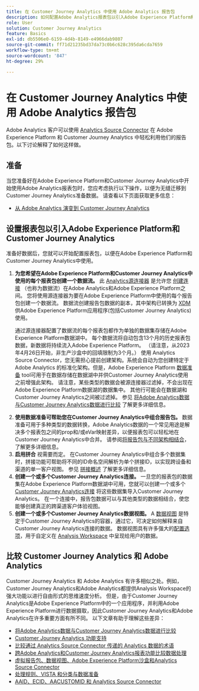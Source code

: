 ```yaml
---
title: 在 Customer Journey Analytics 中使用 Adobe Analytics 报告包
description: 如何配置Adobe Analytics报表包以引入Adobe Experience Platform和Customer Journey Analytics
role: User
solution: Customer Journey Analytics
feature: Basics
exl-id: db5506e0-6159-4d4b-8149-e4966dab9807
source-git-commit: ff71d21235bd37da73c0b6c628c395da6cda7659
workflow-type: tm+mt
source-wordcount: '847'
ht-degree: 29%

---
```


# 在 Customer Journey Analytics 中使用 Adobe Analytics 报告包

Adobe Analytics 客户可以使用 [Analytics Source Connector](https://experienceleague.adobe.com/docs/experience-platform/sources/connectors/adobe-applications/analytics.html?lang=zh-Hans) 在 Adobe Experience Platform 和 Customer Journey Analytics 中轻松利用他们的报告包。以下讨论解释了如何这样做。

## 准备

当您准备好在Adobe Experience Platform和Customer Journey Analytics中开始使用Adobe Analytics报表包时，您应考虑执行以下操作，以便为无缝迁移到Customer Journey Analytics准备数据。 请查看以下页面获取更多信息：

* [从 Adobe Analytics 演变到 Customer Journey Analytics](/help/getting-started/aa-to-cja.md)

## 设置报表包以引入Adobe Experience Platform和Customer Journey Analytics

准备好数据后，您就可以开始配置报表包，以便在Adobe Experience Platform和Customer Journey Analytics中使用。

1. **为您希望在Adobe Experience Platform和Customer Journey Analytics中使用的每个报表包创建一个数据流。** 此 [Analytics源连接器](https://experienceleague.adobe.com/docs/experience-platform/sources/connectors/adobe-applications/analytics.html?lang=zh-Hans) 是允许您 [创建连接](/help/connections/create-connection.md) （也称为数据流）在Adobe Analytics和Adobe Experience Platform之间。 您将使用源连接器为要在Adobe Experience Platform中使用的每个报告包创建一个数据流。 数据流创建报告包数据的副本，其中架构已转换为  [XDM](https://experienceleague.adobe.com/docs/platform-learn/tutorials/schemas/schemas-and-experience-data-model.html?lang=zh-Hans) 供Adobe Experience Platform应用程序(包括Customer Journey Analytics)使用。<p>通过源连接器配置了数据流的每个报表包都作为单独的数据集存储在Adobe Experience Platform数据湖中。 每个数据流将自动包含13个月的历史报表包数据，新数据将持续流入Adobe Experience Platform。 （请注意，从2023年4月26日开始，非生产沙盒中的回填限制为3个月。） 使用 Analytics Source Connector，您无需担心提前创建架构。系统会自动为您创建特定于 Adobe Analytics 的标准化架构。但是，Adobe Experience Platform [数据准备](https://experienceleague.adobe.com/docs/experience-platform/data-prep/home.html?lang=zh-Hans) tool可用于在数据存储在数据湖中并供Customer Journey Analytics使用之前增强此架构。 请注意，某些类型的数据会被源连接器过滤掉，不会出现在Adobe Experience Platform数据湖的数据集中。 其他行可能会在数据湖和Customer Journey Analytics之间被过滤掉。 参见 [将Adobe Analytics数据与Customer Journey Analytics数据进行比较](/help/troubleshooting/compare.md) 了解更多详细信息。
1. **使用数据准备可帮助您在Customer Journey Analytics中组合报告包。** 数据准备可用于多种类型的数据转换，Adobe Analytics数据的一个常见用途是解决多个报表包之间的prop和/或eVar映射差异，以便报表包可以轻松地在Customer Journey Analytics中合并。 请参阅[将报告包与不同架构相结合](/help/use-cases/aa-data/combine-report-suites.md)，了解更多详细信息。
1. **启用拼合** 视需要而定。 在Customer Journey Analytics中组合多个数据集时，拼接功能可帮助将不同的ID命名空间解析为单个拼接ID，以实现跨设备和渠道的单一客户视图。 参见 [拼接概述](../../stitching/overview.md) 了解更多详细信息。
1. **创建一个或多个Customer Journey Analytics连接。** 一旦您的报表包的数据集在Adobe Experience Platform数据湖中可用，您就可以创建一个或多个 [Customer Journey Analytics连接](/help/connections/overview.md) 将这些数据集导入Customer Journey Analytics。 在一个连接中，报告包数据可以与其他类型的数据相结合，使您能够创建真正的跨渠道客户体验视图。
1. **创建一个或多个Customer Journey Analytics数据视图。** A [数据视图](/help/data-views/data-views.md) 是特定于Customer Journey Analytics的容器，通过它，可决定如何解释来自Customer Journey Analytics连接的数据。 数据视图具有许多强大的[配置选项](/help/data-views/create-dataview.md)，用于自定义在 [Analysis Workspace](/help/analysis-workspace/home.md) 中呈现给用户的数据。

## 比较 Customer Journey Analytics 和 Adobe Analytics

Customer Journey Analytics 和 Adobe Analytics 有许多相似之处。例如，Customer Journey Analytics和Adobe Analytics都提供Analysis Workspace的强大功能以进行自由形式的思维速度分析。 但是，由于Customer Journey Analytics是Adobe Experience Platform中的一个应用程序，并利用Adobe Experience Platform进行数据摄取，因此Customer Journey Analytics和Adobe Analytics在许多重要方面有所不同。 以下文章有助于理解这些差异：

* [将Adobe Analytics数据与Customer Journey Analytics数据进行比较](/help/troubleshooting/compare.md)
* [Customer Journey Analytics 功能支持](/help/getting-started/aa-vs-cja/cja-aa.md)
* [比较通过 Analytics Source Connector 传递的 Analytics 数据的术语](/help/getting-started/aa-vs-cja/terminology.md)
* [跨Adobe Analytics和Customer Journey Analytics报表功能比较数据处理](/help/getting-started/aa-vs-cja/data-processing-comparisons.md)
* [虚拟报告包、数据视图、Adobe Experience Platform沙盒和Analytics Source Connector](/help/getting-started/aa-vs-cja/vrs-dataview-sandbox-adc.md)
* [处理规则、VISTA 和分类与数据准备](/help/getting-started/aa-vs-cja/pr-vista-dataprep.md)
* [AAID、ECID、AACUSTOMID 和 Analytics Source Connector](/help/getting-started/aa-vs-cja/aaid-ecid-adc.md)
